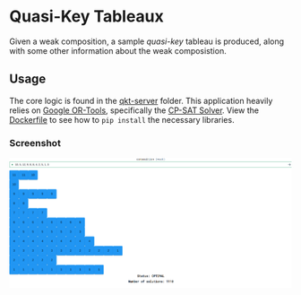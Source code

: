# Quasi-Key Tableaux

Given a weak composition, a sample _quasi-key_ tableau is produced, along with
some other information about the weak composistion.

## Usage

The core logic is found in the [qkt-server](qkt-server/) folder.
This application heavily relies on
[Google OR-Tools](https://developers.google.com/optimization), specifically
the [CP-SAT Solver](https://developers.google.com/optimization/cp/cp_solver).
View the [Dockerfile](qkt-server/Dockerfile) to see how to `pip install`
the necessary libraries.

### Screenshot
![An example quasi-key tableau](assets/pic.png)
